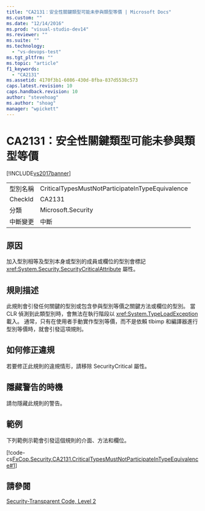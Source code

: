 ```yaml
---
title: "CA2131：安全性關鍵類型可能未參與類型等價 | Microsoft Docs"
ms.custom: ""
ms.date: "12/14/2016"
ms.prod: "visual-studio-dev14"
ms.reviewer: ""
ms.suite: ""
ms.technology: 
  - "vs-devops-test"
ms.tgt_pltfrm: ""
ms.topic: "article"
f1_keywords: 
  - "CA2131"
ms.assetid: 4170f3b1-6086-430d-8fba-837d5538c573
caps.latest.revision: 10
caps.handback.revision: 10
author: "stevehoag"
ms.author: "shoag"
manager: "wpickett"
---
```

# CA2131：安全性關鍵類型可能未參與類型等價
[!INCLUDE[vs2017banner](../code-quality/includes/vs2017banner.md)]

|||  
|-|-|  
|型別名稱|CriticalTypesMustNotParticipateInTypeEquivalence|  
|CheckId|CA2131|  
|分類|Microsoft.Security|  
|中斷變更|中斷|  
  
## 原因  
 加入型別相等及型別本身或型別的成員或欄位的型別會標記 <xref:System.Security.SecurityCriticalAttribute> 屬性。  
  
## 規則描述  
 此規則會引發任何關鍵的型別或包含參與型別等價之關鍵方法或欄位的型別。  當 CLR 偵測到此類型別時，會無法在執行階段以 <xref:System.TypeLoadException> 載入。  通常，只有在使用者手動實作型別等價，而不是依賴 tlbimp 和編譯器進行型別等價時，就會引發這項規則。  
  
## 如何修正違規  
 若要修正此規則的違規情形，請移除 SecurityCritical 屬性。  
  
## 隱藏警告的時機  
 請勿隱藏此規則的警告。  
  
## 範例  
 下列範例示範會引發這個規則的介面、方法和欄位。  
  
 [!code-cs[FxCop.Security.CA2131.CriticalTypesMustNotParticipateInTypeEquivalence#1](../code-quality/codesnippet/CSharp/ca2131-security-critical-types-may-not-participate-in-type-equivalence_1.cs)]  
  
## 請參閱  
 [Security\-Transparent Code, Level 2](../Topic/Security-Transparent%20Code,%20Level%202.md)